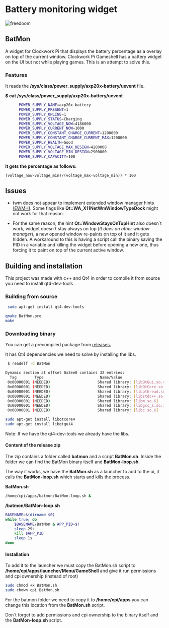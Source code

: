 # Battery monitoring widget

![freedoom](https://cdn.discordapp.com/attachments/459401282743173120/476116122622754858/capture_01.png "freedoom")

## BatMon
A widget for Clockwork Pi that displays the battery percentage as a overlay on top of the current window. Clockwork Pi Gameshell has a battery widget on the UI but not while playing games. This is an attempt to solve this.

### Features


It reads the **/sys/class/power_supply/axp20x-battery/uevent** file.

**$ cat /sys/class/power_supply/axp20x-battery/uevent**
```sh
      POWER_SUPPLY_NAME=axp20x-battery
      POWER_SUPPLY_PRESENT=1
      POWER_SUPPLY_ONLINE=1
      POWER_SUPPLY_STATUS=Charging
      POWER_SUPPLY_VOLTAGE_NOW=4186000
      POWER_SUPPLY_CURRENT_NOW=1000
      POWER_SUPPLY_CONSTANT_CHARGE_CURRENT=1200000
      POWER_SUPPLY_CONSTANT_CHARGE_CURRENT_MAX=1200000
      POWER_SUPPLY_HEALTH=Good
      POWER_SUPPLY_VOLTAGE_MAX_DESIGN=4200000
      POWER_SUPPLY_VOLTAGE_MIN_DESIGN=2900000
      POWER_SUPPLY_CAPACITY=100
```

 **It gets the percentage as follows:**

```(voltage_now-voltage_min)/(voltage_max-voltage_min)) * 100```

## Issues

- twm does not appear to implement extended window manager hints [(EWMH)](https://en.wikipedia.org/wiki/Extended_Window_Manager_Hints).
Some flags like **Qt::WA_X11NetWmWindowTypeDock** might not work for that reason.

- For the same reason, the hint **Qt::WindowStaysOnTopHint** also doesn´t work, widget doesn´t stay always on top (*It does on other window manager*), a new opened window re-paints on top of it and it gets hidden. A workaround to this is having a script call the binary saving the PID in a variable and killing the widget before opening a new one, thus forcing it to paint on top of the current active window.


## Building and installation

This project was made with c++ and Qt4 in order to compile it from source you need to install qt4-dev-tools

### Building from source
```sh
 sudo apt-get install qt4-dev-tools
 ```

```sh
qmake BatMon.pro
make
```
### Downloading binary

You can get a precompiled package from [releases.](https://github.com/Mihaylov93/BatMon/releases "releases")

It has Qt4 dependencies we need to solve by installing the libs.

```sh
 $ readelf -d BatMon

Dynamic section at offset 0x3ee0 contains 32 entries:
  Tag        Type                         Name/Value
 0x00000001 (NEEDED)                     Shared library: [libQtGui.so.4]
 0x00000001 (NEEDED)                     Shared library: [libQtCore.so.4]
 0x00000001 (NEEDED)                     Shared library: [libpthread.so.0]
 0x00000001 (NEEDED)                     Shared library: [libstdc++.so.6]
 0x00000001 (NEEDED)                     Shared library: [libm.so.6]
 0x00000001 (NEEDED)                     Shared library: [libgcc_s.so.1]
 0x00000001 (NEEDED)                     Shared library: [libc.so.6]

```

```sh
sudo apt-get install libqtcore4 
sudo apt-get install libqtgui4 
```
Note: If we have the qt4-dev-tools we already have the libs.

#### Content of the release zip
The zip contains a folder called **batmon** and a script **BatMon.sh**.
Inside the folder we can find the BatMon binary itself and **BatMon-loop.sh**.

The way it works, we have the **BatMon.sh** as a launcher to add to the ui, it calls the **BatMon-loop.sh** which starts and kills the process.

**BatMon.sh**
```sh
/home/cpi/apps/batmon/BatMon-loop.sh &

```
**/batmon/BatMon-loop.sh**
```sh
BASENAME=$(dirname $0)
while true; do
    $BASENAME/BatMon & APP_PID=$!
    sleep 29s
    kill $APP_PID
    sleep 1s
done

```
#### Installation

To add it to the launcher we must copy the BatMon.sh script to **/home/cpi/apps/launcher/Menu/GameShell** and give it run permissions and cpi ownership (instead of root)

```sh
sudo chmod +x BatMon.sh
sudo chown cpi BatMon.sh
```

For the batmon folder we need to copy it to **/home/cpi/apps** you can change this location from the **BatMon.sh** script.

Don´t forget to add permissions and cpi ownership to the binary itself and the **BatMon-loop.sh** script.
